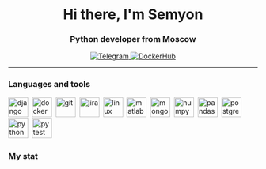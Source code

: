 <div id="header" align="center">
    <h1>Hi there, I'm  Semyon </h1>
    <h3>Python developer from Moscow</h3>
</div>

<div id="socials" align="center">
  <a href="https://t.me/throlib">
    <img src="https://img.shields.io/badge/Telegram-blue?style=for-the-badge&logo=telegram&logoColor=white" alt="Telegram"/>
  </a>
  <a href="https://hub.docker.com/repositories/sayasufi">
    <img src="https://cdn.jsdelivr.net/gh/devicons/devicon/icons/docker/docker-original-wordmark.svg" alt="DockerHub"/>
  </a>
</div>

---

### Languages and tools


<img src="https://cdn.jsdelivr.net/gh/devicons/devicon/icons/django/django-plain-wordmark.svg" title="django" width="40" height="40"/>&nbsp;
<img src="https://cdn.jsdelivr.net/gh/devicons/devicon/icons/docker/docker-original-wordmark.svg" title="docker" width="40" height="40"/>&nbsp;
<img src="https://cdn.jsdelivr.net/gh/devicons/devicon/icons/git/git-original.svg" title="git" width="40" height="40"/>&nbsp;
<img src="https://cdn.jsdelivr.net/gh/devicons/devicon/icons/jira/jira-plain-wordmark.svg" title="jira" width="40" height="40"/>&nbsp;
<img src="https://cdn.jsdelivr.net/gh/devicons/devicon/icons/linux/linux-original.svg" title="linux" width="40" height="40"/>&nbsp;
<img src="https://cdn.jsdelivr.net/gh/devicons/devicon/icons/matlab/matlab-original.svg" title="matlab" width="40" height="40"/>&nbsp;
<img src="https://cdn.jsdelivr.net/gh/devicons/devicon/icons/mongodb/mongodb-original-wordmark.svg" title="mongodb" width="40" height="40"/>&nbsp;
<img src="https://cdn.jsdelivr.net/gh/devicons/devicon/icons/numpy/numpy-original-wordmark.svg" title="numpy" width="40" height="40"/>&nbsp;
<img src="https://cdn.jsdelivr.net/gh/devicons/devicon/icons/pandas/pandas-original-wordmark.svg" title="pandas" width="40" height="40"/>&nbsp;
<img src="https://cdn.jsdelivr.net/gh/devicons/devicon/icons/postgresql/postgresql-original-wordmark.svg" title="postgresql" width="40" height="40"/>&nbsp;
<img src="https://cdn.jsdelivr.net/gh/devicons/devicon/icons/python/python-original-wordmark.svg" title="python" width="40" height="40"/>&nbsp;
<img src="https://cdn.jsdelivr.net/gh/devicons/devicon/icons/pytest/pytest-original-wordmark.svg" title="pytest" width="40" height="40"/>&nbsp;
               

### My stat

<div id="stat" align="center">
    <img src="https://github-profile-summary-cards.vercel.app/api/cards/profile-details?username=sayasufi&theme=github_dark" alt=""/>
    <img src="https://github-profile-summary-cards.vercel.app/api/cards/most-commit-language?username=sayasufi&theme=github_dark" alt=""/>
     <img src="https://github-profile-summary-cards.vercel.app/api/cards/stats?username=sayasufi&theme=github_dark" alt=""/>
</div>
